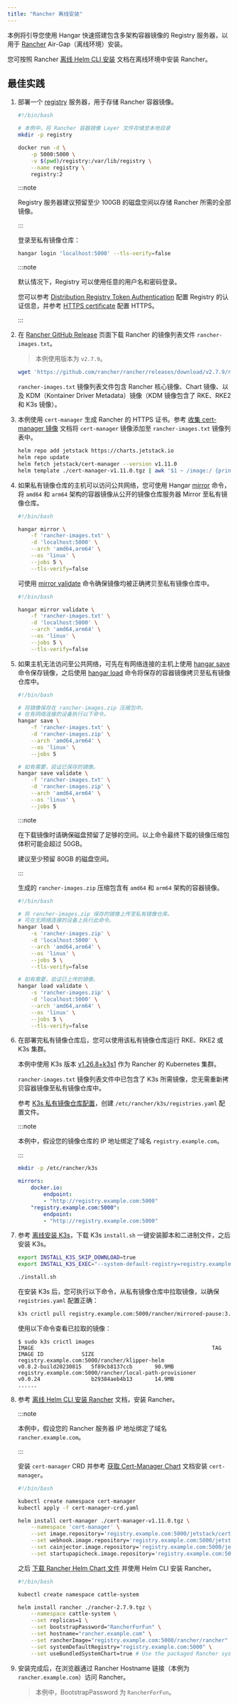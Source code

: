 ```yaml
---
title: "Rancher 离线安装"
---
```


本例将引导您使用 Hangar 快速搭建包含多架构容器镜像的 Registry 服务器，以用于 [Rancher](https://ranchermanager.docs.rancher.com/zh/) Air-Gap（离线环境）安装。

您可按照 Rancher [离线 Helm CLI 安装](https://ranchermanager.docs.rancher.com/zh/pages-for-subheaders/air-gapped-helm-cli-install) 文档在离线环境中安装 Rancher。

## 最佳实践

1. 部署一个 [registry](https://distribution.github.io/distribution/) 服务器，用于存储 Rancher 容器镜像。

    ```sh
    #!/bin/bash

    # 本例中，将 Rancher 容器镜像 Layer 文件存储至本地目录
    mkdir -p registry

    docker run -d \
        -p 5000:5000 \
        -v $(pwd)/registry:/var/lib/registry \
        --name registry \
        registry:2
    ```

    :::note

    Registry 服务器建议预留至少 100GB 的磁盘空间以存储 Rancher 所需的全部镜像。

    :::

    登录至私有镜像仓库：

    ```sh
    hangar login 'localhost:5000' --tls-verify=false
    ```

    :::note

    默认情况下，Registry 可以使用任意的用户名和密码登录。

    您可以参考 [Distribution Registry Token Authentication](https://distribution.github.io/distribution/spec/auth/) 配置 Registry 的认证信息，并参考 [HTTPS certificate](https://distribution.github.io/distribution/about/deploying/#get-a-certificate) 配置 HTTPS。

    :::

1. 在 [Rancher GitHub Release](https://github.com/rancher/rancher/releases) 页面下载 Rancher 的镜像列表文件 `rancher-images.txt`。

    > 本例使用版本为 `v2.7.9`。

    ```sh
    wget 'https://github.com/rancher/rancher/releases/download/v2.7.9/rancher-images.txt'
    ```

    `rancher-images.txt` 镜像列表文件包含 Rancher 核心镜像、Chart 镜像、以及 KDM（Kontainer Driver Metadata）镜像（KDM 镜像包含了 RKE、RKE2 和 K3s 镜像）。

1. 本例使用 `cert-manager` 生成 Rancher 的 HTTPS 证书。参考 [收集 cert-manager 镜像](https://ranchermanager.docs.rancher.com/zh/getting-started/installation-and-upgrade/other-installation-methods/air-gapped-helm-cli-install/publish-images#2-%E6%94%B6%E9%9B%86-cert-manager-%E9%95%9C%E5%83%8F) 文档将 `cert-manager` 镜像添加至 `rancher-images.txt` 镜像列表中。

    ```sh
    helm repo add jetstack https://charts.jetstack.io
    helm repo update
    helm fetch jetstack/cert-manager --version v1.11.0
    helm template ./cert-manager-v1.11.0.tgz | awk '$1 ~ /image:/ {print $2}' | sed s/\"//g >> ./rancher-images.txt
    ```

1. 如果私有镜像仓库的主机可以访问公共网络，您可使用 Hangar [mirror](/docs/v1.7/mirror/mirror) 命令，将 `amd64` 和 `arm64` 架构的容器镜像从公开的镜像仓库服务器 Mirror 至私有镜像仓库。

    ```sh
    #!/bin/bash

    hangar mirror \
        -f 'rancher-images.txt' \
        -d 'localhost:5000' \
        --arch 'amd64,arm64' \
        --os 'linux' \
        --jobs 5 \
        --tls-verify=false
    ```

    可使用 [mirror validate](/docs/v1.7/mirror/validate) 命令确保镜像均被正确拷贝至私有镜像仓库中。

    ```sh
    #!/bin/bash

    hangar mirror validate \
        -f 'rancher-images.txt' \
        -d 'localhost:5000' \
        --arch 'amd64,arm64' \
        --os 'linux' \
        --jobs 5 \
        --tls-verify=false
    ```

1. 如果主机无法访问至公共网络，可先在有网络连接的主机上使用 [hangar save](/docs/v1.7/save/save) 命令保存镜像，之后使用 [hangar load](/docs/v1.7/load/load) 命令将保存的容器镜像拷贝至私有镜像仓库中。

    ```sh
    #!/bin/bash

    # 将镜像保存在 rancher-images.zip 压缩包中。
    # 在有网络连接的设备执行以下命令。
    hangar save \
        -f 'rancher-images.txt' \
        -d 'rancher-images.zip' \
        --arch 'amd64,arm64' \
        --os 'linux' \
        --jobs 5

    # 如有需要，验证已保存的镜像。
    hangar save validate \
        -f 'rancher-images.txt' \
        -d 'rancher-images.zip' \
        --arch 'amd64,arm64' \
        --os 'linux' \
        --jobs 5
    ```

    :::note

    在下载镜像时请确保磁盘预留了足够的空间。以上命令最终下载的镜像压缩包体积可能会超过 50GB。

    建议至少预留 80GB 的磁盘空间。

    :::

    生成的 `rancher-images.zip` 压缩包含有 `amd64` 和 `arm64` 架构的容器镜像。

    ```sh
    #!/bin/bash

    # 将 rancher-images.zip 保存的镜像上传至私有镜像仓库。
    # 可在无网络连接的设备上执行此命令。
    hangar load \
        -s 'rancher-images.zip' \
        -d 'localhost:5000' \
        --arch 'amd64,arm64' \
        --os 'linux' \
        --jobs 5 \
        --tls-verify=false

    # 如有需要，验证已上传的镜像。
    hangar load validate \
        -s 'rancher-images.zip' \
        -d 'localhost:5000' \
        --arch 'amd64,arm64' \
        --os 'linux' \
        --jobs 5 \
        --tls-verify=false
    ```

1. 在部署完私有镜像仓库后，您可以使用该私有镜像仓库运行 RKE、RKE2 或 K3s 集群。

    本例中使用 K3s 版本 [v1.26.8+k3s1](https://github.com/k3s-io/k3s/releases/tag/v1.26.8%2Bk3s1) 作为 Rancher 的 Kubernetes 集群。

    `rancher-images.txt` 镜像列表文件中已包含了 K3s 所需镜像，您无需重新拷贝容器镜像至私有镜像仓库中。

    参考 [K3s 私有镜像仓库配置](https://docs.k3s.io/zh/installation/private-registry)，创建 `/etc/rancher/k3s/registries.yaml` 配置文件。

    :::note

    本例中，假设您的镜像仓库的 IP 地址绑定了域名 `registry.example.com`。

    :::

    ```sh
    mkdir -p /etc/rancher/k3s
    ```

    ```yaml title="/etc/rancher/k3s/registries.yaml"
    mirrors:
        docker.io:
            endpoint:
            - "http://registry.example.com:5000"
        "registry.example.com:5000":
            endpoint:
            - "http://registry.example.com:5000"
    ```

1. 参考 [离线安装 K3s](https://docs.k3s.io/zh/installation/airgap#%E5%AE%89%E8%A3%85-k3s)，下载 K3s `install.sh` 一键安装脚本和二进制文件，之后安装 K3s。

    ```sh
    export INSTALL_K3S_SKIP_DOWNLOAD=true
    export INSTALL_K3S_EXEC="--system-default-registry=registry.example.com:5000"

    ./install.sh
    ```

    在安装 K3s 后，您可执行以下命令，从私有镜像仓库中拉取镜像，以确保 `registries.yaml` 配置正确：

    ```sh
    k3s crictl pull registry.example.com:5000/rancher/mirrored-pause:3.6
    ```

    使用以下命令查看已拉取的镜像：

    ```shell-session
    $ sudo k3s crictl images
    IMAGE                                                        TAG                    IMAGE ID            SIZE
    registry.example.com:5000/rancher/klipper-helm               v0.8.2-build20230815   5f89cb8137ccb       90.9MB
    registry.example.com:5000/rancher/local-path-provisioner     v0.0.24                b29384aeb4b13       14.9MB
    ......
    ```

1. 参考 [离线 Helm CLI 安装 Rancher](https://ranchermanager.docs.rancher.com/zh/getting-started/installation-and-upgrade/other-installation-methods/air-gapped-helm-cli-install/install-rancher-ha) 文档，安装 Rancher。

    :::note

    本例中，假设您的 Rancher 服务器 IP 地址绑定了域名 `rancher.example.com`。

    :::

    安装 `cert-manager` CRD 并参考 [获取 Cert-Manager Chart](https://ranchermanager.docs.rancher.com/zh/getting-started/installation-and-upgrade/other-installation-methods/air-gapped-helm-cli-install/install-rancher-ha#3-%E8%8E%B7%E5%8F%96-cert-manager-chart) 文档安装 `cert-manager`。

    ```sh
    #!/bin/bash

    kubectl create namespace cert-manager
    kubectl apply -f cert-manager-crd.yaml

    helm install cert-manager ./cert-manager-v1.11.0.tgz \
        --namespace 'cert-manager' \
        --set image.repository='registry.example.com:5000/jetstack/cert-manager-controller' \
        --set webhook.image.repository='registry.example.com:5000/jetstack/cert-manager-webhook' \
        --set cainjector.image.repository='registry.example.com:5000/jetstack/cert-manager-cainjector' \
        --set startupapicheck.image.repository='registry.example.com:5000/jetstack/cert-manager-ctl'
    ```

    之后 [下载 Rancher Helm Chart 文件](https://ranchermanager.docs.rancher.com/zh/getting-started/installation-and-upgrade/other-installation-methods/air-gapped-helm-cli-install/install-rancher-ha#1-%E6%B7%BB%E5%8A%A0-helm-chart-%E4%BB%93%E5%BA%93) 并使用 Helm CLI 安装 Rancher。

    ```sh
    #!/bin/bash

    kubectl create namespace cattle-system

    helm install rancher ./rancher-2.7.9.tgz \
        --namespace cattle-system \
        --set replicas=1 \
        --set bootstrapPassword="RancherForFun" \
        --set hostname="rancher.example.com" \
        --set rancherImage="registry.example.com:5000/rancher/rancher" \
        --set systemDefaultRegistry="registry.example.com:5000" \
        --set useBundledSystemChart=true # Use the packaged Rancher system charts
    ```

1. 安装完成后，在浏览器通过 Rancher Hostname 链接（本例为 `rancher.example.com`）访问 Rancher。

    > 本例中，BootstrapPassword 为 `RancherForFun`。

